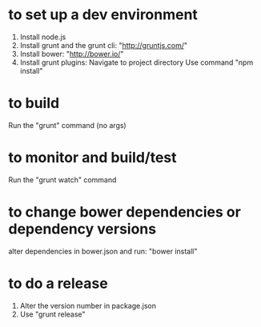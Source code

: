 # to set up a dev environment
1. Install node.js
2. Install grunt and the grunt cli: "http://gruntjs.com/"
2. Install bower: "http://bower.io/"
2. Install grunt plugins:
    Navigate to project directory
    Use command "npm install"

# to build
Run the "grunt" command (no args)

# to monitor and build/test
Run the "grunt watch" command

# to change bower dependencies or dependency versions
alter dependencies in bower.json and run: "bower install"

# to do a release
1.  Alter the version number in package.json
2.  Use "grunt release"